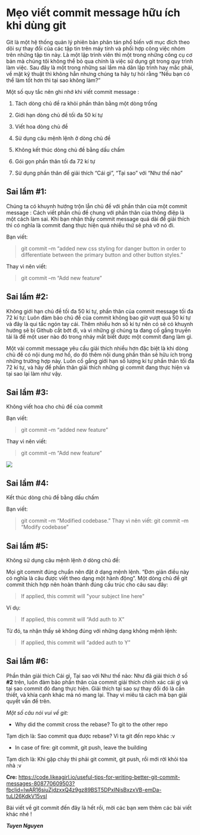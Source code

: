 # Mẹo viết commit message hữu ích khi dùng git
 

Git là một hệ thống quản lý phiên bản phân tán phổ biến với mục đích theo dõi sự thay đổi của các tập tin trên máy tính và phối hợp công việc nhóm trên những tập tin này. Là một lập trình viên thì một trong những công cụ cơ bản mà chúng tôi không thể bỏ qua chính là việc sử dụng git trong quy trình làm việc. Sau đây là một trong những sai lầm mà dân lập trình hay mắc phải, về mặt kỹ thuật thì không hẳn nhưng chúng ta hãy tự hỏi rằng “Nếu bạn có thể làm tốt hơn thì tại sao không làm?”


Một số quy tắc nên ghi nhớ khi viết commit message : 

1. Tách dòng chủ đề ra khỏi phần thân bằng một dòng trống 

2. Giới hạn dòng chủ đề tối đa 50 kí tự 

3. Viết hoa dòng chủ đề 

4. Sử dụng câu mệnh lệnh ở dòng chủ đề 

5. Không kết thúc dòng chủ đề bằng dấu chấm 

6. Gói gọn phần thân tối đa 72 kí tự 

7. Sử dụng phần thân để giải thích “Cái gì”,  “Tại sao” với “Như thế nào”


 

## Sai lầm #1: 
Chúng ta có khuynh hướng trộn lẫn chủ đề với phần thân của một commit message : Cách viết phần chủ đề chung với phần thân của thông điệp là một cách làm sai. Khi bạn nhận thấy commit message quá dài để giải thích thì có nghĩa là commit đang thực hiện quá nhiều thứ sẽ phá vỡ nó đi. 

Bạn viết: 

> git commit –m “added new css styling for danger button in order to differentiate between the primary button and other button styles.” 


Thay vì nên viết: 

> git commit –m “Add new feature”

 
 

## Sai lầm #2: 
Không giới hạn chủ đề tối đa 50 kí tự, phần thân của commit message tối đa 72 kí tự: Luôn đảm bảo chủ đề của commit không bao giờ vượt quá 50 kí tự và đây là qui tắc ngón tay cái. Thêm nhiều hơn số kí tự nên có sẽ có khuynh hướng sẽ bị Github cắt bớt đi, và vì những gì chúng ta đang cố gắng truyền tải là để một user nào đó trong nháy mắt biết được một commit đang làm gì.

Một vài commit message yêu cầu giải thích nhiều hơn đặc biệt là khi dòng chủ đề có nội dung mơ hồ, do đó thêm nội dung phần thân sẽ hữu ích trong những trường hợp này. Luôn cố gắng giới hạn số lượng kí tự phần thân tối đa 72 kí tự, và hãy để phần thân giải thích những gì commit đang thực hiện và tại sao lại làm như vậy. 


 

## Sai lầm #3: 

Không viết hoa cho chủ đề của commit 

Bạn viết: 

> git commit –m “added new feature” 

Thay vì nên viết: 
> git commit –m “Add new feature”

![](img/sailam-3.png)
 


## Sai lầm #4:
Kết thúc dòng chủ đề bằng dấu chấm 

Bạn viết: 

> git commit –m “Modified codebase.”
Thay vì nên viết: 
> git commit –m “Modify codebase”

 
 

## Sai lầm #5: 
Không sử dụng câu mệnh lệnh ở dòng chủ đề: 

Mọi git commit đúng chuẩn nên đặt ở dạng mệnh lệnh. “Đơn giản điều này có nghĩa là câu được viết theo dạng một hành động”. Một dòng chủ đề git commit thích hợp nên hoàn thành đúng cấu trúc cho câu sau đây: 


> If applied, this commit will "your subject line here" 

Ví dụ: 

> If applied, this commit will “Add auth to X” 

Từ đó, ta nhận thấy sẽ không đúng với những dạng không mệnh lệnh: 

> If applied, this commit will “added auth to Y” 

 

 

## Sai lầm #6: 
Phần thân giải thích Cái gì, Tại sao với Như thế nào: Như đã giải thích ở số **#2** trên, luôn đảm bảo phần thân của commit giải thích chính xác cái gì và tại sao commit đó đang thực hiện. Giải thích tại sao sự thay đổi đó là cần thiết, và khía cạnh khác mà nó mang lại. Thay vì miêu tả cách mà bạn giải quyết vấn đề trên.



*Một số câu nói vui về git:*

* Why did the commit cross the rebase? To git to the other repo 

Tạm dịch là:  Sao commit qua được rebase? Vì ta git đến repo khác :v 


* In case of fire: git commit, git push, leave the building 

Tạm dịch là:  Khi gặp cháy thì phải git commit, git push, rồi mới rời khỏi tòa nhà :v

 

**Cre:** https://code.likeagirl.io/useful-tips-for-writing-better-git-commit-messages-808770609503?fbclid=IwAR16siuZjdzxxQ4z9gz89BST5DPxINisBxzxVB-emDa-tuLl26KdkV15vsI



Bài viết về git commit đến đây là hết rồi, mời các bạn xem thêm các bài viết khác nhé ! 

***Tuyen Nguyen***
